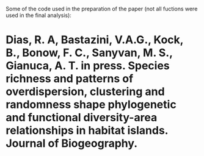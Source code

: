 Some of the code used in the preparation of the paper (not all fuctions were used in the final analysis):

# Dias, R. A, Bastazini, V.A.G., Kock, B., Bonow, F. C., Sanyvan, M. S., Gianuca, A. T. in press. Species richness and patterns of overdispersion, clustering and randomness shape phylogenetic and functional diversity-area relationships in habitat islands. Journal of Biogeography.
